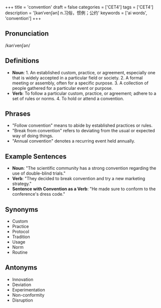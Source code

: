 +++
title = 'convention'
draft = false
categories = ['CET4']
tags = ['CET4']
description = '[kənˈven∫ən] n.习俗，惯例；公约'
keywords = ['ai words', 'convention']
+++

## Pronunciation
/kənˈvenʃən/

## Definitions
- **Noun**: 1. An established custom, practice, or agreement, especially one that is widely accepted in a particular field or society. 2. A formal meeting or assembly, often for a specific purpose. 3. A collection of people gathered for a particular event or purpose.
- **Verb**: To follow a particular custom, practice, or agreement; adhere to a set of rules or norms. 4. To hold or attend a convention.

## Phrases
- "Follow convention" means to abide by established practices or rules.
- "Break from convention" refers to deviating from the usual or expected way of doing things.
- "Annual convention" denotes a recurring event held annually.

## Example Sentences
- **Noun**: "The scientific community has a strong convention regarding the use of double-blind trials."
- **Verb**: "They decided to break convention and try a new marketing strategy."
- **Sentence with Convention as a Verb**: "He made sure to conform to the conference's dress code."

## Synonyms
- Custom
- Practice
- Protocol
- Tradition
- Usage
- Norm
- Routine

## Antonyms
- Innovation
- Deviation
- Experimentation
- Non-conformity
- Disruption
